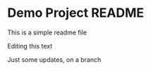 # Demo Project README

This is a simple readme file

Editing this text

Just some updates, on a branch